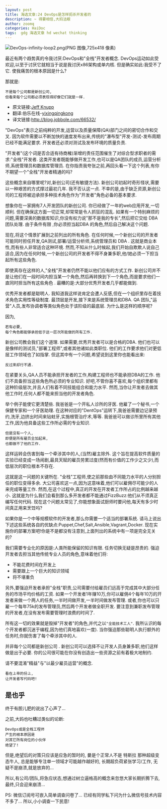 ```yaml
---
layout: post
title: 海选文章:24 DevOps是怎样扼杀开发者的
description: ~ 得要相信,大妈法眼
author: zoomq
categories: HaiDoc
tags:  gdg 海选文章 hd wechat thinking
---
```


![DevOps-infinity-loop2.png(PNG 图像,725x418 像素)](http://www.appdynamics.com/blog/wp-content/uploads/2013/06/DevOps-infinity-loop2.png)

最近有两个趋势真的令我讨厌:DevOps和"全栈"开发者概念. DevOps运动如此受欢迎,以至于讨厌它就相当于说是我讨厌x86架构或单内核. 但是确实如此:我受不了它. 使我痛苦的根本原因是什么?

那就是:

    不是每个公司都是新创公司,
    但看来每个公司都必须表现得好像它们就是一样. 


<!--more-->
- 原文链接:[Jeff Knupp](http://jeffknupp.com/blog/2014/04/15/how-devops-is-killing-the-developer/)
- 翻译:伯乐在线-[yixingqingkong](http://blog.jobbole.com/author/yixingqingkong/)
- 译文链接:http://blog.jobbole.com/66532/



"DevOps"表示之前纯粹的开发,运营以及质量保障(QA)部门之间的密切合作和交叉. 因为软件需要以不断加快的速度发布出来,传统的"瀑布型"开发-测试-发布周期已经不能满足要求. 开发者还必须对测试及发布环境的质量负责. 

"开发者"(这个词是否合适有待商榷)渐增的责任范围催生了对综合型求职者的需求:"全栈"开发者. 这类开发者既能够做开发工作,也可以是QA团队的成员,运营分析师,系统管理员和数据库管理员. 在你指责我夸张之前,再回头看一下这个列表,有你不期望一个"全栈"开发者精通的吗?

这些概念来自哪里呢?对,新创公司(还有敏捷方法). 新创公司初起时奇形怪状,需要以一种艰苦的方式撑过最初几年. 我不否认这一点. 不幸的是,由于缺乏资源,新创公司的工程师被迫承担多种技术角色作为"开发者"角色必备的基本要求. 

想象你在一家拥有7人开发团队的新创公司. 你已经做了一年的web应用开发,一切顺利. 但在确保这方面一切正常,却常常是令人抓狂的混乱. 如果有一个特别麻烦的问题,需要深奥的数据库知识,你没有权力说"那不是我的专长",然后把它交给 DBA 团队处理. 由于条件有限 ,你必须担当起DBA 的角色,然后自己解决这个问题. 

现在,将这个情景扩展到之前列出的所有角色. 在任何时候,一个新创公司的开发者可能同时担任开发,QA测试,部署/运营分析师,系统管理员和 DBA . 这就是商业本性,而有些人非常适合这种环境. 然而,不知从什么时候起,我们开始自欺欺人说自己适合,因为在任何时候,一个新创公司的开发者不得不身兼多职,他/她必须一下担当起所有这些角色. 

即使真存在这样的人,"全栈"开发者仍然不能以他们应有的方式工作. 新创公司并不是让他们在一段时间内担当某一个角色,然后再转换到下一个角色,而是要求他们一直同时担当所有这些角色 . 最糟的是:大部分优秀开发者几乎都能做到. 

优秀开发者都是聪明人. 我知道我这样说肯定会遭人反感,但在一个组织里存在着技术角色实用性等级制度. 最顶层是开发,接下来是系统管理员和DBA. QA 团队,"运营"人员,发布协调者等类似角色处于该阶级的最底层. 为什么是这样的顺序呢?

因为,

    若有必要,
    每个角色都能够承担低于这一层次所能做的所有工作. 

新创公司教会我们这个道理. 如果需要,优秀开发者可以是合格的DBA. 他们也可以是像样的测试员,"部署工程师",或者其他诸如此类职位. 他们的工作要求他们对更低层工作领域也了如指掌. 但这其中有一个问题,希望说到这里你也能看出来:

    反过来却行不通. 

在紧要关头,QA人员不能承担开发者的工作,构建工程师也不能承担DBA的工作. 他们不具备担当这些角色所必须的专业知识. 好吧,不管你喜不喜欢,每个组织里都有这种阶级层次,并且人们有着不同技能组合和能力水平. 然而,当你让开发者去做其他工作时,任何人都不能来担当他的开发者角色. 

举个例子能使它更清楚些. 我爸爸是一个开私人诊所的牙医. 他雇了一个秘书,一个保健专家和一个牙医助理. 在这种对应的"DentOps"运转下,我爸爸需要边记录预约,洗牙,边挤出时间来钻蛀牙,实施根管治疗术,等等. 我爸爸可以做诊所里所有其他工作,因为他具备这些工作所必需的专业知识. 

    但是没有一个人,
    即便是所有雇员全加起来,
    也都做不了他的工作. 

这样运转会伤害到每一个牵涉其中的人,(当然)雇主除外. 这个旨在提高软件质量的实验已经变成一场闹剧,最具天赋的雇员劳累过度(然而有价值的工作少之又少),而低层次的职位根本不存在. 

这就是这一问题的关键所在. "全栈"工程师,使之前那些由不同能力水平的人分别担任的职位变得多余. 大公司喜欢这一点,因为这意味着,他们可以雇佣尽可能少的人来完成等量工作. 然而,在这个过程中,真正的开发在开发者工作所占的比例越来越小. 这就是为什么我们会看到那么多开发者都不能通过FizzBuzz:他们从不须真正编写任何代码. 现在这个问题太常见了,你能想象面试厨师时要问他,每天有多少时间真正用来烹饪吗?

如果你是一个中等规模软件的开发者,那么你需要一个适当的部署系统. 请马上说出下述这些系统各自的优缺点:Puppet,Chef,Salt,Ansible,Vagrant,Docker. 现在实施你的部署方案吧!你是不是都没有注意到,上面列出的系统中有一项是完全无关的?

我们需要专业化的原因是:人类所能保留的知识有限. 任务切换无疑是昂贵的. 强迫开发者去担当其他传统专业人员的角色,意味着他们将:

- 不能花费时间在开发上
- 需要跟上一个巨大的知识领域
- 将不堪重负

另外,要强迫开发者承担"全栈"职责,公司需要付给雇员们远高于完成其中大部分任务的市场平均价格的工资. 如果一个开发者1年赚10万,你可以雇佣4个每年10万的开发者来做一个两人的任务,一半时间做开发,一半时间做发布管理. 或者,你也可以只雇一个每年75k的发布管理员,然后两个开发者做全职开发. 要注意到兼职发布管理的开发者,在没有发布需要管理时浪费的时间了. 

所有这一切的效果就是毁掉"开发者"的角色,并代之以`"全能技术工人"`.
我所认识的每个开发者都沉迷于编程,因为他们真地喜欢(一度). 
当你强迫那些聪明人执行额外的任务时,你就伤害了每个牵涉其中的人. 

并非每个公司都是新创公司 . 新创公司可以选择不让开发人员身兼多职,他们这样做是出于必要. 
你的公司很可能在你没有创造出一些资源之前有着极大地制约. 

请不要混淆"精益"与"以最少雇员运营"的概念. 

    看在上帝的份上, 
    让开发者写代码吧!

## 是也乎

终于有胆儿肥的说出了心声了...

之前,大妈也吐糟过类似的论断:

    DevOps或是全桟工程师
    产生的根本原因是
    对其它所有岗位的小伙伴
    绝望了!

但是,绝望后的对策只应该是应急的暂时的,
嘦是个正常人不是 特斯拉 那种超级变态牛人,
总是能够专注单一领域才可能越作越好的,
长期超负荷紧张学习/工作,
无疑不是崩溃,就是放弃的...

所以,有公司/团队,将急应状态,想通过树立逼格高的概念来忽悠大家长期折腾下去,
最终,只会迎来崩溃...

PS:
微信订阅号可嵌入简单调查问卷了...
已经有同学私下问为什么微信号技术内容不多了...
所以,小小调查一下民意!


